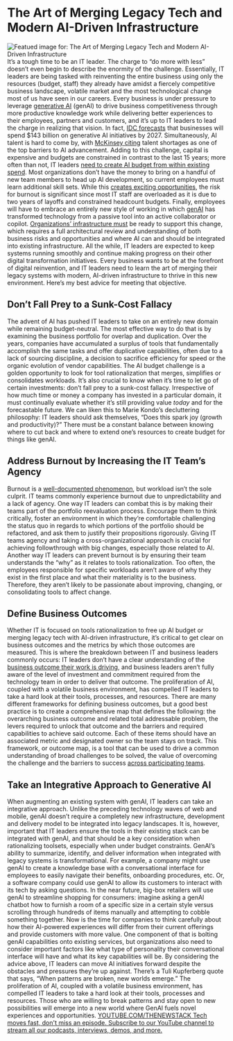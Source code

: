 # The Art of Merging Legacy Tech and Modern AI-Driven Infrastructure
![Featued image for: The Art of Merging Legacy Tech and Modern AI-Driven Infrastructure](https://cdn.thenewstack.io/media/2024/05/2bf4aee5-color-3580779_1280-1024x639.jpg)
It’s a tough time to be an IT leader. The charge to “do more with less” doesn’t even begin to describe the enormity of the challenge.
Essentially, IT leaders are being tasked with reinventing the entire business using only the resources (budget, staff) they already have amidst a fiercely competitive business landscape, volatile market and the most technological change most of us have seen in our careers.
Every business is under pressure to leverage
[generative AI](https://thenewstack.io/5-lessons-from-linkedins-first-foray-into-genai-development/) (genAI) to drive business competitiveness through more productive knowledge work while delivering better experiences to their employees, partners and customers, and it’s up to IT leaders to lead the charge in realizing that vision. In fact, [IDC forecasts](https://www.idc.com/getdoc.jsp?containerId=prUS51310423#:~:text=NEEDHAM%252C%2520Mass.%252C%2520October%252016,on%2520GenAI%2520solutions%2520in%25202023.) that businesses will spend $143 billion on generative AI initiatives by 2027. Simultaneously, AI talent is hard to come by, with [McKinsey citing](https://www.mckinsey.com/featured-insights/artificial-intelligence/ai-adoption-advances-but-foundational-barriers-remain) talent shortages as one of the top barriers to AI advancement.
Adding to this challenge, capital is expensive and budgets are constrained in contrast to the last 15 years; more often than not, IT leaders
[need to create AI budget from within existing spend](https://thenewstack.io/reducing-cloud-spend-need-not-be-a-paradox/). Most organizations don’t have the money to bring on a handful of new team members to head up AI development, so current employees must learn additional skill sets. While this [creates exciting opportunities](https://thenewstack.io/the-opportunity-of-open-source-to-create-opportunities-for-others/), the risk for burnout is significant since most IT staff are overloaded as it is due to two years of layoffs and constrained headcount budgets.
Finally, employees will have to embrace an entirely new style of working in which
[genAI](https://thenewstack.io/genai-acceleration-depends-on-infrastructure-as-code/) has transformed technology from a passive tool into an active collaborator or copilot. [Organizations’ infrastructure must](https://thenewstack.io/5-tips-every-organization-must-consider-when-going-cloud-native/) be ready to support this change, which requires a full architectural review and understanding of both business risks and opportunities and where AI can and should be integrated into existing infrastructure.
All the while, IT leaders are expected to keep systems running smoothly and continue making progress on their other digital transformation initiatives. Every business wants to be at the forefront of digital reinvention, and IT leaders need to learn the art of merging their legacy systems with modern, AI-driven infrastructure to thrive in this new environment.
Here’s my best advice for meeting that objective.
## Don’t Fall Prey to a Sunk-Cost Fallacy
The advent of AI has pushed IT leaders to take on an entirely new domain while remaining budget-neutral. The most effective way to do that is by examining the business portfolio for overlap and duplication. Over the years, companies have accumulated a surplus of tools that fundamentally accomplish the same tasks and offer duplicative capabilities, often due to a lack of sourcing discipline, a decision to sacrifice efficiency for speed or the organic evolution of vendor capabilities. The AI budget challenge is a golden opportunity to look for tool rationalization that merges, simplifies or consolidates workloads.
It’s also crucial to know when it’s time to let go of certain investments: don’t fall prey to a sunk-cost fallacy. Irrespective of how much time or money a company has invested in a particular domain, it must continually evaluate whether it’s still providing value
*today* and for the forecastable future. We can liken this to Marie Kondo’s decluttering philosophy: IT leaders should ask themselves, “Does this spark joy (growth and productivity)?” There must be a constant balance between knowing where to cut back and where to extend one’s resources to create budget for things like genAI.
## Address Burnout by Increasing the IT Team’s Agency
Burnout is a
[well-documented phenomenon](https://thenewstack.io/tech-works-how-to-identify-and-address-burnout-on-your-team/), but workload isn’t the sole culprit. IT teams commonly experience burnout due to unpredictability and a lack of agency. One way IT leaders can combat this is by making their teams part of the portfolio reevaluation process. Encourage them to think critically, foster an environment in which they’re comfortable challenging the status quo in regards to which portions of the portfolio should be refactored, and ask them to justify their propositions rigorously. Giving IT teams agency and taking a cross-organizational approach is crucial for achieving followthrough with big changes, especially those related to AI.
Another way IT leaders can prevent burnout is by ensuring their team understands the “why” as it relates to tools rationalization. Too often, the employees responsible for specific workloads aren’t aware of why they exist in the first place and what their materiality is to the business. Therefore, they aren’t likely to be passionate about improving, changing, or consolidating tools to affect change.
## Define Business Outcomes
Whether IT is focused on tools rationalization to free up AI budget or merging legacy tech with AI-driven infrastructure, it’s critical to get clear on business outcomes and the metrics by which those outcomes are measured. This is where the breakdown between IT and business leaders commonly occurs: IT leaders don’t have a clear understanding of the
[business outcome their work is driving](https://thenewstack.io/how-an-event-driven-architecture-drives-business-agility/), and business leaders aren’t fully aware of the level of investment and commitment required from the technology team in order to deliver that outcome.
The proliferation of AI, coupled with a volatile business environment, has compelled IT leaders to take a hard look at their tools, processes, and resources.
There are many different frameworks for defining business outcomes, but a good best practice is to create a comprehensive map that defines the following: the overarching business outcome and related total addressable problem, the levers required to unlock that outcome and the barriers and required capabilities to achieve said outcome. Each of these items should have an associated metric and designated owner so the team stays on track. This framework, or outcome map, is a tool that can be used to drive a common understanding of broad challenges to be solved, the value of overcoming the challenge and the barriers to success
[across participating teams](https://thenewstack.io/partner-across-teams-to-create-a-cybersecurity-culture/).
## Take an Integrative Approach to Generative AI
When augmenting an existing system with genAI, IT leaders can take an integrative approach. Unlike the preceding technology waves of web and mobile, genAI doesn’t require a completely new infrastructure, development and delivery model to be integrated into legacy landscapes. It is, however, important that IT leaders ensure the tools in their existing stack can be integrated with genAI, and that should be a key consideration when rationalizing toolsets, especially when under budget constraints.
GenAI’s ability to summarize, identify, and deliver information when integrated with legacy systems is transformational. For example, a company might use genAI to create a knowledge base with a conversational interface for employees to easily navigate their benefits, onboarding procedures, etc. Or, a software company could use genAI to allow its customers to interact with its tech by asking questions. In the near future, big-box retailers will use genAI to streamline shopping for consumers: imagine asking a genAI chatbot how to furnish a room of a specific size in a certain style versus scrolling through hundreds of items manually and attempting to cobble something together.
Now is the time for companies to think carefully about how their AI-powered experiences will differ from their current offerings and provide customers with more value. One component of that is bolting genAI capabilities onto existing services, but organizations also need to consider important factors like what type of personality their conversational interface will have and what its key capabilities will be.
By considering the advice above, IT leaders can move AI initiatives forward despite the obstacles and pressures they’re up against. There’s a Tuli Kupferberg quote that says, “When patterns are broken, new worlds emerge.” The proliferation of AI, coupled with a volatile business environment, has compelled IT leaders to take a hard look at their tools, processes and resources. Those who are willing to break patterns and stay open to new possibilities will emerge into a new world where GenAI fuels novel experiences and opportunities.
[
YOUTUBE.COM/THENEWSTACK
Tech moves fast, don't miss an episode. Subscribe to our YouTube
channel to stream all our podcasts, interviews, demos, and more.
](https://youtube.com/thenewstack?sub_confirmation=1)